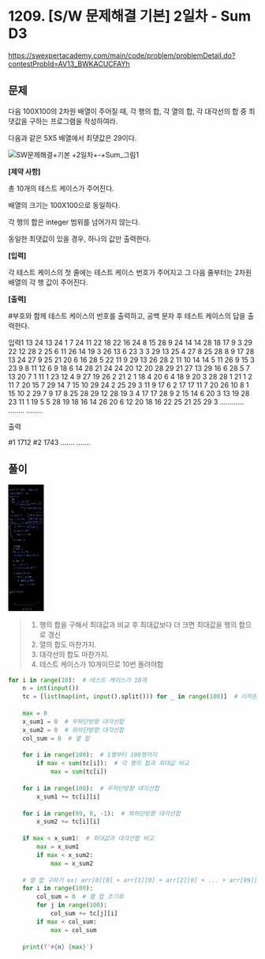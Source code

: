 # 1209. [S/W 문제해결 기본] 2일차 - Sum D3

https://swexpertacademy.com/main/code/problem/problemDetail.do?contestProbId=AV13_BWKACUCFAYh



## 문제

다음 100X100의 2차원 배열이 주어질 때, 각 행의 합, 각 열의 합, 각 대각선의 합 중 최댓값을 구하는 프로그램을 작성하여라.

다음과 같은 5X5 배열에서 최댓값은 29이다.

![SW문제해결+기본 +2일차+-+Sum_그림1](https://user-images.githubusercontent.com/68089565/108380073-dc5a0c00-7249-11eb-8b74-08c4e9818189.png)


**[제약 사항]**

총 10개의 테스트 케이스가 주어진다.

배열의 크기는 100X100으로 동일하다.

각 행의 합은 integer 범위를 넘어가지 않는다.

동일한 최댓값이 있을 경우, 하나의 값만 출력한다.

**[입력]**

각 테스트 케이스의 첫 줄에는 테스트 케이스 번호가 주어지고 그 다음 줄부터는 2차원 배열의 각 행 값이 주어진다.

**[출력]**

\#부호와 함께 테스트 케이스의 번호를 출력하고, 공백 문자 후 테스트 케이스의 답을 출력한다.



입력1
13 24 13 24 1 7 24 11 22 18 22 16 24 8 15 28 9 24 14 14 28 18 17 9 3 29 22 12 28 2 25 6 11 26 14 19 3 26 13 6 23 3 3 29 13 25 4 27 8 25 28 8 9 17 28 13 24 27 9 25 21 20 6 16 28 5 22 11 9 29 13 26 28 2 11 10 14 14 5 11 26 9 15 3 23 9 8 11 12 6 9 18 6 14 28 21 24 24 20 12
20 28 29 21 27 13 29 16 6 28 5 7 13 20 7 1 11 1 23 12 4 9 27 19 26 2 21 2 1 18 4 20 6 4 18 9 20 3 28 28 1 21 1 2 11 7 20 15 7 29 14 7 15 10 29 24 2 25 29 3 11 9 17 6 2 17 17 11 7 20 26 10 8 1 15 10 2 29 7 9 17 8 25 28 29 12 28 19 3 4 17 17 28 9 2 15 14 6 20 3
13 19 28 23 11 1 19 5 5 28 19 18 16 14 26 20 6 12 20 18 16 22 25 21 25 29 3 ............
........
........

출력

#1 1712
\#2 1743
.......
.......



## 풀이

<img src="1209 풀이.jpg" alt="1209풀이" style="zoom: 25%;" />

> 1. 행의 합을 구해서 최대값과 비교 후 최대값보다 더 크면 최대값을 행의 합으로 갱신
> 2. 열의 합도 마찬가지.
> 3. 대각선의 합도 마찬가지.
> 4. 테스트 케이스가 10개이므로 10번 돌려야함

```python
for i in range(10):  # 테스트 케이스가 10개
    n = int(input())
    tc = [list(map(int, input().split())) for _ in range(100)]  # 이차원 배열 입력

    max = 0
    x_sum1 = 0  # 우하단방향 대각선합
    x_sum2 = 0  # 좌하단방향 대각선합
    col_sum = 0  # 열 합

    for i in range(100):  # 1행부터 100행까지
        if max < sum(tc[i]):  # 각 행의 합과 최대값 비교
            max = sum(tc[i])

    for i in range(100):  # 우하단방향 대각선합
        x_sum1 += tc[i][i]

    for i in range(99, 0, -1):  # 좌하단방향 대각선합
        x_sum2 += tc[i][i]

    if max < x_sum1:  # 최대값과 대각선합 비교
        max = x_sum1
        if max < x_sum2:
            max = x_sum2

    # 열 합 구하기 ex) arr[0][0] + arr[1][0] + arr[2][0] + ... + arr[99][0]
    for i in range(100):
        col_sum = 0  # 열 합 초기화
        for j in range(100):
            col_sum += tc[j][i]
        if max < col_sum:
            max = col_sum

    print(f'#{n} {max}')
```
